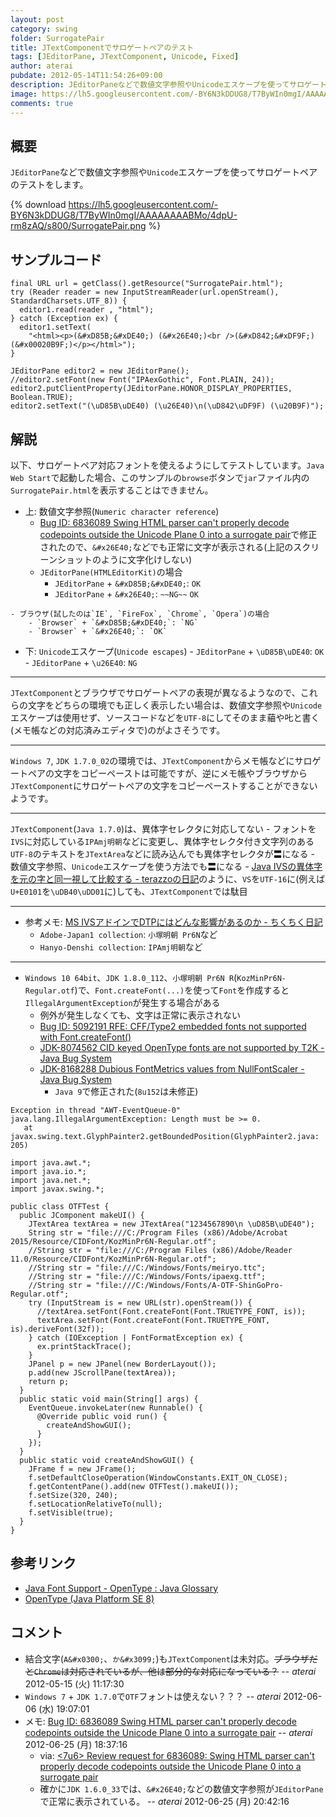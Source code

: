 ```yaml
---
layout: post
category: swing
folder: SurrogatePair
title: JTextComponentでサロゲートペアのテスト
tags: [JEditorPane, JTextComponent, Unicode, Fixed]
author: aterai
pubdate: 2012-05-14T11:54:26+09:00
description: JEditorPaneなどで数値文字参照やUnicodeエスケープを使ってサロゲートペアのテストをします。
image: https://lh5.googleusercontent.com/-BY6N3kDDUG8/T7ByWIn0mgI/AAAAAAAABMo/4dpU-rm8zAQ/s800/SurrogatePair.png
comments: true
---
```

## 概要
`JEditorPane`などで数値文字参照や`Unicode`エスケープを使ってサロゲートペアのテストをします。

{% download https://lh5.googleusercontent.com/-BY6N3kDDUG8/T7ByWIn0mgI/AAAAAAAABMo/4dpU-rm8zAQ/s800/SurrogatePair.png %}

## サンプルコード
<pre class="prettyprint"><code>final URL url = getClass().getResource("SurrogatePair.html");
try (Reader reader = new InputStreamReader(url.openStream(), StandardCharsets.UTF_8)) {
  editor1.read(reader , "html");
} catch (Exception ex) {
  editor1.setText(
    "&lt;html&gt;&lt;p&gt;(&amp;#xD85B;&amp;#xDE40;) (&amp;#x26E40;)&lt;br /&gt;(&amp;#xD842;&amp;#xDF9F;) (&amp;#x00020B9F;)&lt;/p&gt;&lt;/html&gt;");
}

JEditorPane editor2 = new JEditorPane();
//editor2.setFont(new Font("IPAexGothic", Font.PLAIN, 24));
editor2.putClientProperty(JEditorPane.HONOR_DISPLAY_PROPERTIES, Boolean.TRUE);
editor2.setText("(\uD85B\uDE40) (\u26E40)\n(\uD842\uDF9F) (\u20B9F)");
</code></pre>

## 解説
以下、サロゲートペア対応フォントを使えるようにしてテストしています。`Java Web Start`で起動した場合、このサンプルの`browse`ボタンで`jar`ファイル内の`SurrogatePair.html`を表示することはできません。

- 上: 数値文字参照(`Numeric character reference`)
    - [Bug ID: 6836089 Swing HTML parser can't properly decode codepoints outside the Unicode Plane 0 into a surrogate pair](https://bugs.openjdk.java.net/browse/JDK-6836089)で修正されたので、`&#x26E40;`などでも正常に文字が表示される(上記のスクリーンショットのように文字化けしない)
    - `JEditorPane(HTMLEditorKit)`の場合
        - `JEditorPane` + `&#xD85B;&#xDE40;`: `OK`
        - `JEditorPane` + `&#x26E40;`: `~~NG~~` `OK`

<!-- dummy comment line for breaking list -->

    - ブラウザ(試したのは`IE`, `FireFox`, `Chrome`, `Opera`)の場合
        - `Browser` + `&#xD85B;&#xDE40;`: `NG`
        - `Browser` + `&#x26E40;`: `OK`

<!-- dummy comment line for breaking list -->

- 下: `Unicode`エスケープ(`Unicode escapes`)
        - `JEditorPane` + `\uD85B\uDE40`: `OK`
        - `JEditorPane` + `\u26E40`: `NG`

<!-- dummy comment line for breaking list -->

- - - -
`JTextComponent`とブラウザでサロゲートペアの表現が異なるようなので、これらの文字をどちらの環境でも正しく表示したい場合は、数値文字参照や`Unicode`エスケープは使用せず、ソースコードなどを`UTF-8`にしてそのまま𦹀や𠮟と書く(メモ帳などの対応済みエディタで)のがよさそうです。

- - - -
`Windows 7`, `JDK 1.7.0_02`の環境では、`JTextComponent`からメモ帳などにサロゲートペアの文字をコピーペーストは可能ですが、逆にメモ帳やブラウザから`JTextComponent`にサロゲートペアの文字をコピーペーストすることができないようです。

- - - -
`JTextComponent`(`Java 1.7.0`)は、異体字セレクタに対応してない
    - フォントを`IVS`に対応している`IPAmj明朝`などに変更し、異体字セレクタ付き文字列のある`UTF-8`のテキストを`JTextArea`などに読み込んでも異体字セレクタが〓になる
    - 数値文字参照、`Unicode`エスケープを使う方法でも〓になる
    - [Java IVSの異体字を元の字と同一視して比較する - terazzoの日記](http://d.hatena.ne.jp/terazzo/20110115/1295047469)のように、`VS`を`UTF-16`に(例えば`U+E0101`を`\uDB40\uDD01`に)しても、`JTextComponent`では駄目

<!-- dummy comment line for breaking list -->

- - - -
- 参考メモ: [MS IVSアドインでDTPにはどんな影響があるのか - ちくちく日記](http://d.hatena.ne.jp/akane_neko/20121115/1352932112)
    - `Adobe-Japan1 collection`: `小塚明朝 Pr6N`など
    - `Hanyo-Denshi collection`: `IPAmj明朝`など

<!-- dummy comment line for breaking list -->


- - - -
- `Windows 10 64bit`、`JDK 1.8.0_112`、`小塚明朝 Pr6N R`(`KozMinPr6N-Regular.otf`)で、`Font.createFont(...)`を使って`Font`を作成すると`IllegalArgumentException`が発生する場合がある
    - 例外が発生しなくても、文字は正常に表示されない
    - [Bug ID: 5092191 RFE: CFF/Type2 embedded fonts not supported with Font.createFont()](https://bugs.openjdk.java.net/browse/JDK-5092191)
    - [JDK-8074562 CID keyed OpenType fonts are not supported by T2K - Java Bug System](https://bugs.openjdk.java.net/browse/JDK-8074562)
    - [JDK-8168288 Dubious FontMetrics values from NullFontScaler - Java Bug System](https://bugs.openjdk.java.net/browse/JDK-8168288)
        - `Java 9`で修正された(`8u152`は未修正)

<!-- dummy comment line for breaking list -->

	Exception in thread "AWT-EventQueue-0" java.lang.IllegalArgumentException: Length must be >= 0.
	   at javax.swing.text.GlyphPainter2.getBoundedPosition(GlyphPainter2.java: 205)

<pre class="prettyprint"><code>import java.awt.*;
import java.io.*;
import java.net.*;
import javax.swing.*;

public class OTFTest {
  public JComponent makeUI() {
    JTextArea textArea = new JTextArea("1234567890\n \uD85B\uDE40");
    String str = "file:///C:/Program Files (x86)/Adobe/Acrobat 2015/Resource/CIDFont/KozMinPr6N-Regular.otf";
    //String str = "file:///C:/Program Files (x86)/Adobe/Reader 11.0/Resource/CIDFont/KozMinPr6N-Regular.otf";
    //String str = "file:///C:/Windows/Fonts/meiryo.ttc";
    //String str = "file:///C:/Windows/Fonts/ipaexg.ttf";
    //String str = "file:///C:/Windows/Fonts/A-OTF-ShinGoPro-Regular.otf";
    try (InputStream is = new URL(str).openStream()) {
      //textArea.setFont(Font.createFont(Font.TRUETYPE_FONT, is));
      textArea.setFont(Font.createFont(Font.TRUETYPE_FONT, is).deriveFont(32f));
    } catch (IOException | FontFormatException ex) {
      ex.printStackTrace();
    }
    JPanel p = new JPanel(new BorderLayout());
    p.add(new JScrollPane(textArea));
    return p;
  }
  public static void main(String[] args) {
    EventQueue.invokeLater(new Runnable() {
      @Override public void run() {
        createAndShowGUI();
      }
    });
  }
  public static void createAndShowGUI() {
    JFrame f = new JFrame();
    f.setDefaultCloseOperation(WindowConstants.EXIT_ON_CLOSE);
    f.getContentPane().add(new OTFTest().makeUI());
    f.setSize(320, 240);
    f.setLocationRelativeTo(null);
    f.setVisible(true);
  }
}
</code></pre>

## 参考リンク
- [Java Font Support - OpenType : Java Glossary](http://mindprod.com/jgloss/opentype.html#JAVASUPPORT)
- [OpenType (Java Platform SE 8)](https://docs.oracle.com/javase/jp/8/docs/api/java/awt/font/OpenType.html)

<!-- dummy comment line for breaking list -->

## コメント
- 結合文字(`A&#x0300;`、`か&#x3099;`)も`JTextComponent`は未対応。~~ブラウザだと`Chrome`は対応されているが、他は部分的な対応になっている？~~ -- *aterai* 2012-05-15 (火) 11:17:30
- `Windows 7` + `JDK 1.7.0`で`OTF`フォントは使えない？？？ -- *aterai* 2012-06-06 (水) 19:07:01
- メモ: [Bug ID: 6836089 Swing HTML parser can't properly decode codepoints outside the Unicode Plane 0 into a surrogate pair](https://bugs.openjdk.java.net/browse/JDK-6836089) -- *aterai* 2012-06-25 (月) 18:37:16
    - via: [<Swing Dev> <Swind Dev> <7u6> Review request for 6836089: Swing HTML parser can't properly decode codepoints outside the Unicode Plane 0 into a surrogate pair](http://mail.openjdk.java.net/pipermail/swing-dev/2012-June/002145.html)
    - 確かに`JDK 1.6.0_33`では、`&#x26E40;`などの数値文字参照が`JEditorPane`で正常に表示されている。 -- *aterai* 2012-06-25 (月) 20:42:16

<!-- dummy comment line for breaking list -->
